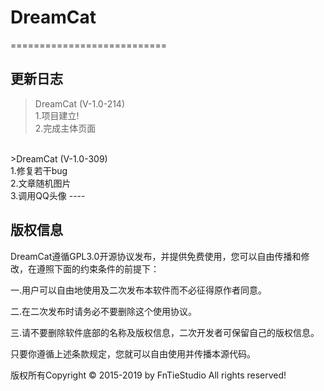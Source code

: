 # DreamCat
===========================
>

**更新日志**
----
>DreamCat (V-1.0-214) 
<br/>1.项目建立!
<br/>2.完成主体页面
<br/>
>DreamCat (V-1.0-309) 
<br/>1.修复若干bug
<br/>2.文章随机图片
<br/>3.调用QQ头像
----

## 版权信息
  DreamCat遵循GPL3.0开源协议发布，并提供免费使用，您可以自由传播和修改，在遵照下面的约束条件的前提下：

一.用户可以自由地使用及二次发布本软件而不必征得原作者同意。

二.在二次发布时请务必不要删除这个使用协议。

三.请不要删除软件底部的名称及版权信息，二次开发者可保留自己的版权信息。

只要你遵循上述条款规定，您就可以自由使用并传播本源代码。

版权所有Copyright © 2015-2019 by FnTieStudio All rights reserved!
